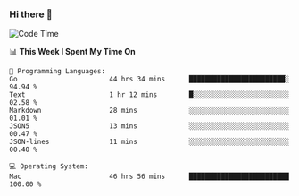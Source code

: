 ### Hi there 👋

<!--
**CrazyCollin/crazycollin** is a ✨ _special_ ✨ repository because its `README.md` (this file) appears on your GitHub profile.

Here are some ideas to get you started:

- 🔭 I’m currently working on ...
- 🌱 I’m currently learning ...
- 👯 I’m looking to collaborate on ...
- 🤔 I’m looking for help with ...
- 💬 Ask me about ...
- 📫 How to reach me: ...
- 😄 Pronouns: ...
- ⚡ Fun fact: ...
-->

<!--START_SECTION:waka-->
![Code Time](http://img.shields.io/badge/Code%20Time-5%2C046%20hrs%2014%20mins-blue)

📊 **This Week I Spent My Time On** 

```text
💬 Programming Languages: 
Go                       44 hrs 34 mins      ████████████████████████░   94.94 % 
Text                     1 hr 12 mins        █░░░░░░░░░░░░░░░░░░░░░░░░   02.58 % 
Markdown                 28 mins             ░░░░░░░░░░░░░░░░░░░░░░░░░   01.01 % 
JSON5                    13 mins             ░░░░░░░░░░░░░░░░░░░░░░░░░   00.47 % 
JSON-lines               11 mins             ░░░░░░░░░░░░░░░░░░░░░░░░░   00.40 % 

💻 Operating System: 
Mac                      46 hrs 56 mins      █████████████████████████   100.00 % 
```


<!--END_SECTION:waka-->
